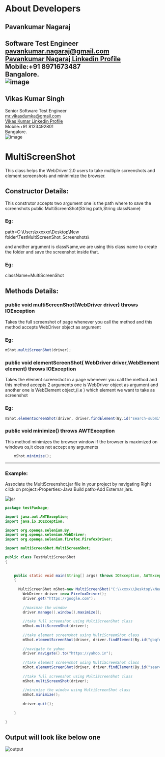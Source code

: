 # About Developers

##   Pavankumar Nagaraj<br>
   Software Test Engineer<br>
   <a href="pavankumar.nagaraj@gmail.com?Subject=MultiScreenShot %20GitHub" target="_top">pavankumar.nagaraj@gmail.com</a><br>
     <a href="http://in.linkedin.com/in/pavankumarnagaraj/" target="_blank">Pavankumar Nagaraj Linkedin Profile</a><br>
    Mobile:+91 8971673487<br>
    Bangalore.<br>
    ![image](https://cloud.githubusercontent.com/assets/10204148/5486859/29c114ae-86d1-11e4-8ee2-980a0c3086d5.png)
--------------

##   Vikas Kumar Singh<br>
   Senior Software Test Engineer<br>
  <a href="mailto:mr.vikasdumka@gmail.com?Subject=MultiScreenShot %20GitHub" target="_top">mr.vikasdumka@gmail.com</a><br>
  <a href="http://in.linkedin.com/pub/vikas-singh/85/b10/124/" target="_blank">Vikas Kumar Linkedin Profile</a><br>
  Mobile:+91 8123492801<br>
  Bangalore.<br>
![image](https://cloud.githubusercontent.com/assets/10204148/5486910/97a7600e-86d1-11e4-9da8-6a0a59e2bc58.png)


# MultiScreenShot

This class helps the WebDriver 2.0 users to take multiple screenshots and element screenshots and mininimize the browser.


## Constructor Details:
This construtor accepts two argument one is the path where to save the screenshots
public MultiScreenShot(String path,String className)

### Eg:
path=C:\\Users\\xxxxxx\\Desktop\New folder\\TestMultiScreenShot_Screenshots\\

and another argument is className,we are using this class name to create the folder and save the screenshot inside that.

### Eg:
className=MultiScreenShot


## Methods Details:
### public void multiScreenShot(WebDriver driver) throws IOException

Takes the full screenshot of page whenever you call the method and this method accepts WebDriver object as argument

### Eg:
``` Java
mShot.multiScreenShot(driver);
```

### public void elementScreenShot( WebDriver driver,WebElement element) throws IOException  

Takes the element screenshot in a page whenever you call the method and this method accepts 2 arguments one is WebDriver object as argument and another one is WebElement object,(i.e ) which element we want to take as screenshot

### Eg:
``` Java
mShot.elementScreenShot(driver, driver.findElement(By.id("search-submit")));
```

### public void minimize() throws AWTException

This method minimizes the browser window if the browser is maximized on windows os,it does not accept any arguments

``` Java
	mShot.minimize();
```

***************************************************************************************************************************

### Example:
Associate the MultiScreenshot.jar file in your project by navigating
Right click on project>Properties>Java Build path>Add Externar jars.

![jar](https://cloud.githubusercontent.com/assets/10204148/5450342/25a93fa2-852a-11e4-8a30-a325054f00be.jpg)




``` Java
package testPackage;

import java.awt.AWTException;
import java.io.IOException;

import org.openqa.selenium.By;
import org.openqa.selenium.WebDriver;
import org.openqa.selenium.firefox.FirefoxDriver;

import multiScreenShot.MultiScreenShot;

public class TestMultiScreenShot 
{
	
	
	public static void main(String[] args) throws IOException, AWTException 
	{
		
	  MultiScreenShot mShot=new MultiScreenShot("C:\\xxxx\\Desktop\\New\\","TestMultiScreenShot");
		WebDriver driver =new FirefoxDriver();
		driver.get("https://google.com");
		
		//maximze the window
		driver.manage().window().maximize();
		
		//take full screenshot using MultiScreenShot class
		mShot.multiScreenShot(driver);
		
		//take element screenshot using MultiScreenShot class
		mShot.elementScreenShot(driver, driver.findElement(By.id("gbqfq")));
		
		//navigate to yahoo
		driver.navigate().to("https://yahoo.in");
		
		//take element screenshot using MultiScreenShot class
		mShot.elementScreenShot(driver, driver.findElement(By.id("search-submit")));
		
		//take full screenshot using MultiScreenShot class
		mShot.multiScreenShot(driver);
		
		//minimize the window using MultiScreenShot class
		mShot.minimize();
		
		driver.quit();
		
	}

}
```

## Output will look like below one

![output](https://cloud.githubusercontent.com/assets/10204148/5450009/f7b098ca-8524-11e4-942f-68aa77705b2d.jpg)
